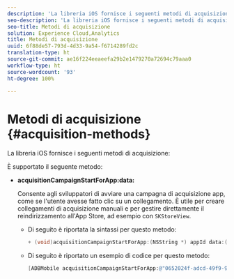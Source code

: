 ```yaml
---
description: 'La libreria iOS fornisce i seguenti metodi di acquisizione '
seo-description: 'La libreria iOS fornisce i seguenti metodi di acquisizione '
seo-title: Metodi di acquisizione
solution: Experience Cloud,Analytics
title: Metodi di acquisizione
uuid: 6f88de57-793d-4d33-9a54-f6714289fd2c
translation-type: ht
source-git-commit: ae16f224eeaeefa29b2e1479270a72694c79aaa0
workflow-type: ht
source-wordcount: '93'
ht-degree: 100%

---
```



# Metodi di acquisizione {#acquisition-methods}

La libreria iOS fornisce i seguenti metodi di acquisizione:

È supportato il seguente metodo:

* **acquisitionCampaignStartForApp:data:**

   Consente agli sviluppatori di avviare una campagna di acquisizione app, come se l&#39;utente avesse fatto clic su un collegamento. È utile per creare collegamenti di acquisizione manuali e per gestire direttamente il reindirizzamento all&#39;App Store, ad esempio con `SKStoreView`.

   * Di seguito è riportata la sintassi per questo metodo:

      ```objective-c
      + (void)acquisitionCampaignStartForApp:(NSString *) appId data:(NSDictionary *)data; 
      ```

   * Di seguito è riportato un esempio di codice per questo metodo:

      ```objective-c
      [ADBMobile acquisitionCampaignStartForApp:@"0652024f-adcd-49f9-9bd7-2552a4564d2f" data:@{@"custom.key":@"value"}]; 
      ```


